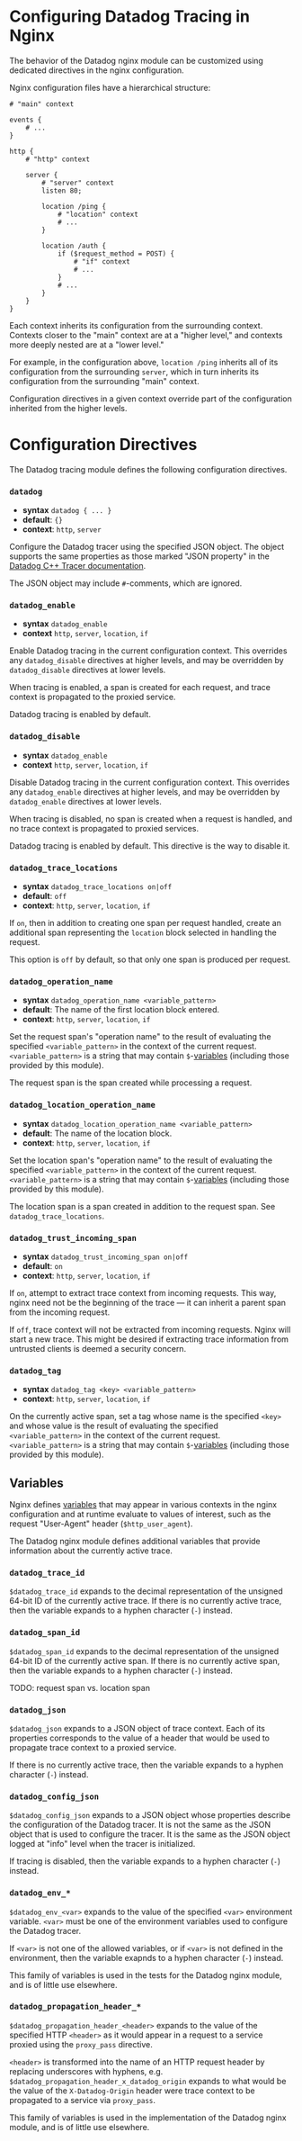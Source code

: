 Configuring Datadog Tracing in Nginx
====================================
The behavior of the Datadog nginx module can be customized using dedicated
directives in the nginx configuration.

Nginx configuration files have a hierarchical structure:
```nginx
# "main" context

events {
    # ...
}

http {
    # "http" context

    server {
        # "server" context
        listen 80;

        location /ping {
            # "location" context
            # ...
        }

        location /auth {
            if ($request_method = POST) {
                # "if" context
                # ...
            }
            # ...
        }
    }
}
```
Each context inherits its configuration from the surrounding context.  Contexts
closer to the "main" context are at a "higher level," and contexts more deeply
nested are at a "lower level."

For example, in the configuration above, `location /ping` inherits all of its
configuration from the surrounding `server`, which in turn inherits its
configuration from the surrounding "main" context.

Configuration directives in a given context override part of the configuration
inherited from the higher levels.

Configuration Directives
========================
The Datadog tracing module defines the following configuration directives.

### `datadog`
- **syntax** `datadog { ... }`
- **default**: `{}`
- **context**: `http`, `server`

Configure the Datadog tracer using the specified JSON object.  The object
supports the same properties as those marked "JSON property" in the [Datadog
C++ Tracer documentation][1].

The JSON object may include `#`-comments, which are ignored.

### `datadog_enable`
- **syntax** `datadog_enable`
- **context** `http`, `server`, `location`, `if`

Enable Datadog tracing in the current configuration context.  This overrides
any `datadog_disable` directives at higher levels, and may be overridden by
`datadog_disable` directives at lower levels.

When tracing is enabled, a span is created for each request, and trace context
is propagated to the proxied service.

Datadog tracing is enabled by default.

### `datadog_disable`
- **syntax** `datadog_enable`
- **context** `http`, `server`, `location`, `if`

Disable Datadog tracing in the current configuration context.  This overrides
any `datadog_enable` directives at higher levels, and may be overridden by
`datadog_enable` directives at lower levels.

When tracing is disabled, no span is created when a request is handled, and no
trace context is propagated to proxied services.

Datadog tracing is enabled by default.  This directive is the way to disable
it.

### `datadog_trace_locations`

- **syntax** `datadog_trace_locations on|off`
- **default**: `off`
- **context**: `http`, `server`, `location`, `if`

If `on`, then in addition to creating one span per request handled, create an
additional span representing the `location` block selected in handling the
request.

This option is `off` by default, so that only one span is produced per request.

### `datadog_operation_name`

- **syntax** `datadog_operation_name <variable_pattern>`
- **default**: The name of the first location block entered.
- **context**: `http`, `server`, `location`, `if`

Set the request span's "operation name" to the result of evaluating the
specified `<variable_pattern>` in the context of the current request.
`<variable_pattern>` is a string that may contain `$`-[variables][2] (including
those provided by this module).

The request span is the span created while processing a request.

### `datadog_location_operation_name`

- **syntax** `datadog_location_operation_name <variable_pattern>`
- **default**: The name of the location block.
- **context**: `http`, `server`, `location`, `if`

Set the location span's "operation name" to the result of evaluating the
specified `<variable_pattern>` in the context of the current request.
`<variable_pattern>` is a string that may contain `$`-[variables][2] (including
those provided by this module).

The location span is a span created in addition to the request span.  See
`datadog_trace_locations`.

### `datadog_trust_incoming_span`

- **syntax** `datadog_trust_incoming_span on|off`
- **default**: `on`
- **context**: `http`, `server`, `location`, `if`

If `on`, attempt to extract trace context from incoming requests.  This way,
nginx need not be the beginning of the trace — it can inherit a parent span
from the incoming request.

If `off`, trace context will not be extracted from incoming requests.  Nginx
will start a new trace.  This might be desired if extracting trace information
from untrusted clients is deemed a security concern.

### `datadog_tag`

- **syntax** `datadog_tag <key> <variable_pattern>`
- **context**: `http`, `server`, `location`, `if`

On the currently active span, set a tag whose name is the specified `<key>` and
whose value is the result of evaluating the specified `<variable_pattern>` in
the context of the current request.  `<variable_pattern>` is a string that may
contain `$`-[variables][2] (including those provided by this module).

Variables
---------
Nginx defines [variables][2] that may appear in various contexts in the nginx
configuration and at runtime evaluate to values of interest, such as the
request "User-Agent" header (`$http_user_agent`).

The Datadog nginx module defines additional variables that provide information
about the currently active trace.

### `datadog_trace_id`
`$datadog_trace_id` expands to the decimal representation of the unsigned
64-bit ID of the currently active trace.  If there is no currently active
trace, then the variable expands to a hyphen character (`-`) instead.

### `datadog_span_id`
`$datadog_span_id` expands to the decimal representation of the unsigned 64-bit
ID of the currently active span.  If there is no currently active span, then
the variable expands to a hyphen character (`-`) instead.

TODO: request span vs. location span

### `datadog_json`
`$datadog_json` expands to a JSON object of trace context.  Each of its
properties corresponds to the value of a header that would be used to propagate
trace context to a proxied service.

If there is no currently active trace, then the variable expands to a hyphen
character (`-`) instead.

### `datadog_config_json`
`$datadog_config_json` expands to a JSON object whose properties describe the
configuration of the Datadog tracer.  It is not the same as the JSON object
that is used to configure the tracer.  It is the same as the JSON object logged
at "info" level when the tracer is initialized.

If tracing is disabled, then the variable expands to a hyphen character (`-`)
instead.

### `datadog_env_*`
`$datadog_env_<var>` expands to the value of the specified `<var>` environment
variable.  `<var>` must be one of the environment variables used to configure
the Datadog tracer.

If `<var>` is not one of the allowed variables, or if `<var>` is not defined in
the environment, then the variable exapnds to a hyphen character (`-`) instead.

This family of variables is used in the tests for the Datadog nginx module, and
is of little use elsewhere.

### `datadog_propagation_header_*`
`$datadog_propagation_header_<header>` expands to the value of the specified
HTTP `<header>` as it would appear in a request to a service proxied using the
`proxy_pass` directive.

`<header>` is transformed into the name of an HTTP request header by replacing
underscores with hyphens, e.g. `$datadog_propagation_header_x_datadog_origin`
expands to what would be the value of the `X-Datadog-Origin` header were trace
context to be propagated to a service via `proxy_pass`.

This family of variables is used in the implementation of the Datadog nginx
module, and is of little use elsewhere.

[1]: https://github.com/DataDog/dd-opentracing-cpp/blob/master/doc/configuration.md
[2]: http://nginx.org/en/docs/varindex.html
